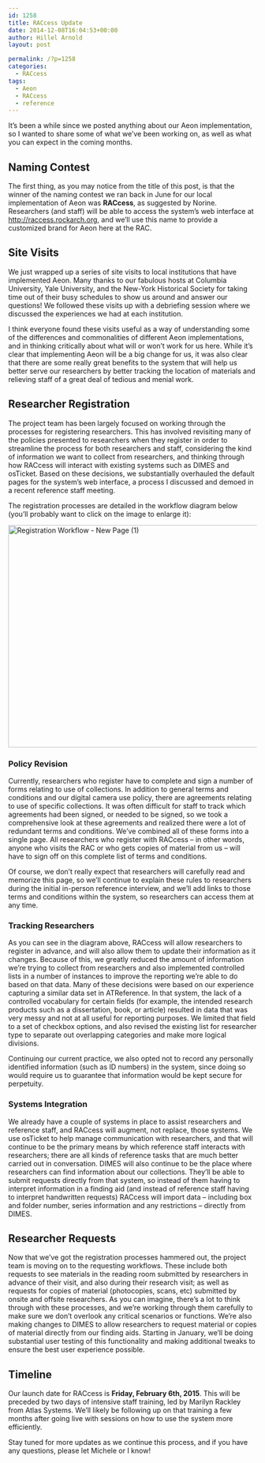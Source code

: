 ```yaml
---
id: 1258
title: RACcess Update
date: 2014-12-08T16:04:53+00:00
author: Hillel Arnold
layout: post

permalink: /?p=1258
categories:
  - RACcess
tags:
  - Aeon
  - RACcess
  - reference
---
```

It’s been a while since we posted anything about our Aeon implementation, so I wanted to share some of what we’ve been working on, as well as what you can expect in the coming months.<!--more-->

## Naming Contest

The first thing, as you may notice from the title of this post, is that the winner of the naming contest we ran back in June for our local implementation of Aeon was **RACcess**, as suggested by Norine. Researchers (and staff) will be able to access the system’s web interface at <http://raccess.rockarch.org>, and we’ll use this name to provide a customized brand for Aeon here at the RAC.

## Site Visits

We just wrapped up a series of site visits to local institutions that have implemented Aeon. Many thanks to our fabulous hosts at Columbia University, Yale University, and the New-York Historical Society for taking time out of their busy schedules to show us around and answer our questions! We followed these visits up with a debriefing session where we discussed the experiences we had at each institution.

I think everyone found these visits useful as a way of understanding some of the differences and commonalities of different Aeon implementations, and in thinking critically about what will or won’t work for us here. While it’s clear that implementing Aeon will be a big change for us, it was also clear that there are some really great benefits to the system that will help us better serve our researchers by better tracking the location of materials and relieving staff of a great deal of tedious and menial work.

## Researcher Registration

The project team has been largely focused on working through the processes for registering researchers. This has involved revisiting many of the policies presented to researchers when they register in order to streamline the process for both researchers and staff, considering the kind of information we want to collect from researchers, and thinking through how RACcess will interact with existing systems such as DIMES and osTicket. Based on these decisions, we substantially overhauled the default pages for the system’s web interface, a process I discussed and demoed in a recent reference staff meeting.

The registration processes are detailed in the workflow diagram below (you’ll probably want to click on the image to enlarge it):

[<img class="alignnone size-large wp-image-1259" src="http://rockarch.org/programs/digital/bitsandbytes/wp-content/uploads/2014/12/Registration-Workflow-New-Page-1-1024x791.png" alt="Registration Workflow - New Page (1)" width="584" height="451" srcset="http://blog.rockarch.org/wp-content/uploads/2014/12/Registration-Workflow-New-Page-1-1024x791.png 1024w, http://blog.rockarch.org/wp-content/uploads/2014/12/Registration-Workflow-New-Page-1-300x231.png 300w, http://blog.rockarch.org/wp-content/uploads/2014/12/Registration-Workflow-New-Page-1-388x300.png 388w" sizes="(max-width: 584px) 100vw, 584px" />](http://rockarch.org/programs/digital/bitsandbytes/wp-content/uploads/2014/12/Registration-Workflow-New-Page-1.png)

### Policy Revision

Currently, researchers who register have to complete and sign a number of forms relating to use of collections. In addition to general terms and conditions and our digital camera use policy, there are agreements relating to use of specific collections. It was often difficult for staff to track which agreements had been signed, or needed to be signed, so we took a comprehensive look at these agreements and realized there were a lot of redundant terms and conditions. We’ve combined all of these forms into a single page. All researchers who register with RACcess – in other words, anyone who visits the RAC or who gets copies of material from us – will have to sign off on this complete list of terms and conditions.

Of course, we don’t really expect that researchers will carefully read and memorize this page, so we’ll continue to explain these rules to researchers during the initial in-person reference interview, and we’ll add links to those terms and conditions within the system, so researchers can access them at any time.

### Tracking Researchers

As you can see in the diagram above, RACcess will allow researchers to register in advance, and will also allow them to update their information as it changes. Because of this, we greatly reduced the amount of information we’re trying to collect from researchers and also implemented controlled lists in a number of instances to improve the reporting we’re able to do based on that data. Many of these decisions were based on our experience capturing a similar data set in ATReference. In that system, the lack of a controlled vocabulary for certain fields (for example, the intended research products such as a dissertation, book, or article) resulted in data that was very messy and not at all useful for reporting purposes. We limited that field to a set of checkbox options, and also revised the existing list for researcher type to separate out overlapping categories and make more logical divisions.

Continuing our current practice, we also opted not to record any personally identified information (such as ID numbers) in the system, since doing so would require us to guarantee that information would be kept secure for perpetuity.

### Systems Integration

We already have a couple of systems in place to assist researchers and reference staff, and RACcess will augment, not replace, those systems. We use osTicket to help manage communication with researchers, and that will continue to be the primary means by which reference staff interacts with researchers; there are all kinds of reference tasks that are much better carried out in conversation. DIMES will also continue to be the place where researchers can find information about our collections. They’ll be able to submit requests directly from that system, so instead of them having to interpret information in a finding aid (and instead of reference staff having to interpret handwritten requests) RACcess will import data – including box and folder number, series information and any restrictions – directly from DIMES.

## Researcher Requests

Now that we’ve got the registration processes hammered out, the project team is moving on to the requesting workflows. These include both requests to see materials in the reading room submitted by researchers in advance of their visit, and also during their research visit; as well as requests for copies of material (photocopies, scans, etc) submitted by onsite and offsite researchers. As you can imagine, there’s a lot to think through with these processes, and we’re working through them carefully to make sure we don’t overlook any critical scenarios or functions. We’re also making changes to DIMES to allow researchers to request material or copies of material directly from our finding aids. Starting in January, we’ll be doing substantial user testing of this functionality and making additional tweaks to ensure the best user experience possible.

## Timeline

Our launch date for RACcess is **Friday, February 6th, 2015**. This will be preceded by two days of intensive staff training, led by Marilyn Rackley from Atlas Systems. We’ll likely be following up on that training a few months after going live with sessions on how to use the system more efficiently.

Stay tuned for more updates as we continue this process, and if you have any questions, please let Michele or I know!
